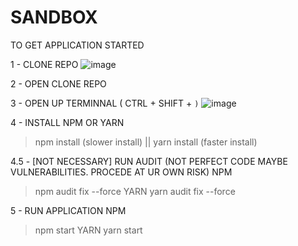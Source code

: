# SANDBOX
 
TO GET APPLICATION STARTED

1 - CLONE REPO
![image](https://user-images.githubusercontent.com/70980498/171043819-fc5a8c12-35ab-4a75-b1bc-21752e3bff3e.png)

2 - OPEN CLONE REPO

3 - OPEN UP TERMINNAL ( CTRL + SHIFT + ` ) `
![image](https://user-images.githubusercontent.com/70980498/171044111-df243a41-64b2-4c25-b327-50e452fa6b6d.png)

4 - INSTALL NPM OR YARN
 > npm install    (slower install)
 ||
 > yarn install   (faster install)

4.5 - [NOT NECESSARY] RUN AUDIT (NOT PERFECT CODE MAYBE VULNERABILITIES. PROCEDE AT UR OWN RISK)
 NPM
  > npm audit fix --force
 YARN
  > yarn audit fix --force

5 - RUN APPLICATION
 NPM
  > npm start
 YARN
  > yarn start
